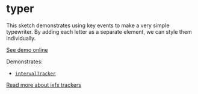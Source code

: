 # typer

This sketch demonstrates using key events to make a very simple typewriter. By adding each letter as a separate element, we can style them individually.

[See demo online](https://demos.ixfx.fun/io/keyboard/typer/)

Demonstrates:
* [`intervalTracker`](https://api.ixfx.fun/funcs/Trackers.interval.html)

[Read more about ixfx trackers](https://ixfx.fun/data/trackers/)